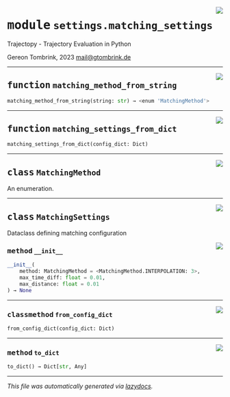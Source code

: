 <!-- markdownlint-disable -->

<a href="../trajectopy_core/settings/matching_settings.py#L0"><img align="right" style="float:right;" src="https://img.shields.io/badge/-source-cccccc?style=flat-square"></a>

# <kbd>module</kbd> `settings.matching_settings`
Trajectopy - Trajectory Evaluation in Python 

Gereon Tombrink, 2023 mail@gtombrink.de 


---

<a href="../trajectopy_core/settings/matching_settings.py#L41"><img align="right" style="float:right;" src="https://img.shields.io/badge/-source-cccccc?style=flat-square"></a>

## <kbd>function</kbd> `matching_method_from_string`

```python
matching_method_from_string(string: str) → <enum 'MatchingMethod'>
```






---

<a href="../trajectopy_core/settings/matching_settings.py#L51"><img align="right" style="float:right;" src="https://img.shields.io/badge/-source-cccccc?style=flat-square"></a>

## <kbd>function</kbd> `matching_settings_from_dict`

```python
matching_settings_from_dict(config_dict: Dict)
```






---

<a href="../trajectopy_core/settings/matching_settings.py#L14"><img align="right" style="float:right;" src="https://img.shields.io/badge/-source-cccccc?style=flat-square"></a>

## <kbd>class</kbd> `MatchingMethod`
An enumeration. 





---

<a href="../trajectopy_core/settings/matching_settings.py#L21"><img align="right" style="float:right;" src="https://img.shields.io/badge/-source-cccccc?style=flat-square"></a>

## <kbd>class</kbd> `MatchingSettings`
Dataclass defining matching configuration 

<a href="../<string>"><img align="right" style="float:right;" src="https://img.shields.io/badge/-source-cccccc?style=flat-square"></a>

### <kbd>method</kbd> `__init__`

```python
__init__(
    method: MatchingMethod = <MatchingMethod.INTERPOLATION: 3>,
    max_time_diff: float = 0.01,
    max_distance: float = 0.01
) → None
```








---

<a href="../trajectopy_core/settings/matching_settings.py#L36"><img align="right" style="float:right;" src="https://img.shields.io/badge/-source-cccccc?style=flat-square"></a>

### <kbd>classmethod</kbd> `from_config_dict`

```python
from_config_dict(config_dict: Dict)
```





---

<a href="../trajectopy_core/settings/matching_settings.py#L29"><img align="right" style="float:right;" src="https://img.shields.io/badge/-source-cccccc?style=flat-square"></a>

### <kbd>method</kbd> `to_dict`

```python
to_dict() → Dict[str, Any]
```








---

_This file was automatically generated via [lazydocs](https://github.com/ml-tooling/lazydocs)._
